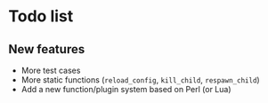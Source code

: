 # Todo list

## New features

* More test cases
* More static functions (`reload_config`, `kill_child`, `respawn_child`)
* Add a new function/plugin system based on Perl (or Lua)

